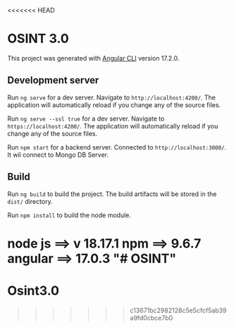 <<<<<<< HEAD
# OSINT 3.0

This project was generated with [Angular CLI](https://github.com/angular/angular-cli) version 17.2.0.

## Development server

Run `ng serve` for a dev server. Navigate to `http://localhost:4200/`. The application will automatically reload if you change any of the source files.

Run `ng serve --ssl true` for a dev server. Navigate to `https://localhost:4200/`. The application will automatically reload if you change any of the source files.

Run `npm start` for a backend server. Connected to `http://localhost:3000/`. It wil connect to Mongo DB Server.

## Build

Run `ng build` to build the project. The build artifacts will be stored in the `dist/` directory.

Run `npm install` to build the node module. 


node js ==> v 18.17.1
npm ==> 9.6.7
angular ==> 17.0.3
"# OSINT" 
=======
# Osint3.0
>>>>>>> c13671bc2982128c5e5cfcf5ab39a9fd0cbce7b0
